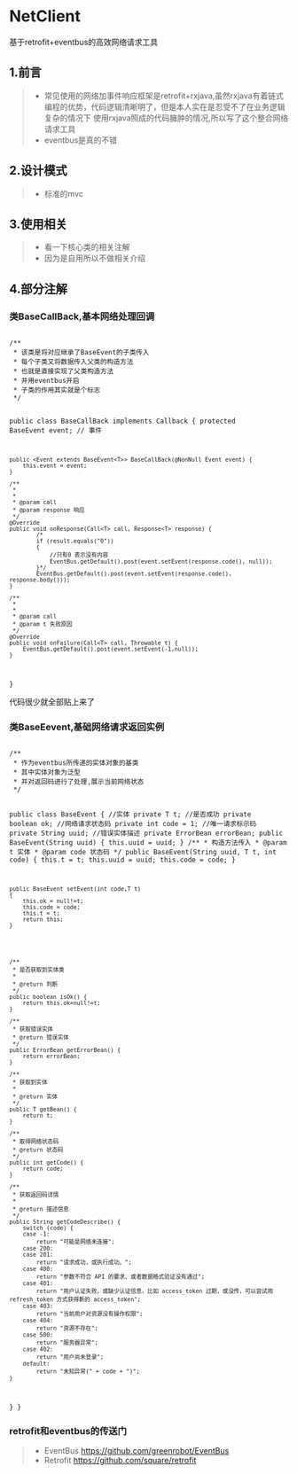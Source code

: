 # NetClient
基于retrofit+eventbus的高效网络请求工具
## 1.前言
> - 常见使用的网络加事件响应框架是retrofit+rxjava,虽然rxjava有着链式编程的优势，代码逻辑清晰明了，但是本人实在是忍受不了在业务逻辑复杂的情况下
使用rxjava照成的代码臃肿的情况,所以写了这个整合网络请求工具
> - eventbus是真的不错
## 2.设计模式
> - 标准的mvc
## 3.使用相关
> - 看一下核心类的相关注解
> - 因为是自用所以不做相关介绍
## 4.部分注解
### 类BaseCallBack,基本网络处理回调
<p><code>
/**
 * 该类是将对应继承了BaseEvent的子类传入
 * 每个子类又将数据传入父类的构造方法
 * 也就是直接实现了父类构造方法
 * 并用eventbus开启
 * 子类的作用其实就是个标志
 */

public class BaseCallBack<T> implements Callback<T>
{
    protected BaseEvent<T> event;                   // 事件

    public <Event extends BaseEvent<T>> BaseCallBack(@NonNull Event event) {
        this.event = event;
    }

    /**
     *
     *
     * @param call
     * @param response 响应
     */
    @Override
    public void onResponse(Call<T> call, Response<T> response) {
            /*
            if (result.equals("0"))
            {
                //只有0 表示没有内容
                EventBus.getDefault().post(event.setEvent(response.code(), null));
            }*/
            EventBus.getDefault().post(event.setEvent(response.code(), response.body()));
    }

    /**
     *
     *
     * @param call
     * @param t 失败原因
     */
    @Override
    public void onFailure(Call<T> call, Throwable t) {
        EventBus.getDefault().post(event.setEvent(-1,null));
    }
}
</code></p>
代码很少就全部贴上来了
### 类BaseEevent,基础网络请求返回实例
<p><code>
/**
 * 作为eventbus所传递的实体对象的基类
 * 其中实体对象为泛型
 * 并对返回码进行了处理,展示当前网络状态
 */

public class BaseEvent<T> {
    //实体
    private T t;
    //是否成功
    private boolean ok;
    //网络请求状态码
    private int code = 1;
    //唯一请求标示码
    private String uuid;
    //错误实体描述
    private ErrorBean errorBean;
    public BaseEvent(String uuid)
    {
        this.uuid = uuid;
    }
    /**
     * 构造方法传入
     * @param t 实体
     * @param code 状态码
     */
    public BaseEvent(String uuid, T t, int code) {
        this.t = t;
        this.uuid = uuid;
        this.code = code;
    }

    public BaseEvent setEvent(int code,T t)
    {
        this.ok = null!=t;
        this.code = code;
        this.t = t;
        return this;
    }





    /**
     * 是否获取到实体类
     *
     * @return 判断
     */
    public boolean isOk() {
        return this.ok=null!=t;
    }

    /**
     * 获取错误实体
     * @return 错误实体
     */
    public ErrorBean getErrorBean() {
        return errorBean;
    }

    /**
     * 获取到实体
     *
     * @return 实体
     */
    public T getBean() {
        return t;
    }

    /**
     * 取得网络状态码
     * @return 状态码
     */
    public int getCode() {
        return code;
    }

    /**
     * 获取返回码详情
     *
     * @return 描述信息
     */
    public String getCodeDescribe() {
        switch (code) {
        case -1:
            return "可能是网络未连接";
        case 200:
        case 201:
            return "请求成功，或执行成功。";
        case 400:
            return "参数不符合 API 的要求、或者数据格式验证没有通过";
        case 401:
            return "用户认证失败，或缺少认证信息，比如 access_token 过期，或没传，可以尝试用 refresh_token 方式获得新的 access_token";
        case 403:
            return "当前用户对资源没有操作权限";
        case 404:
            return "资源不存在";
        case 500:
            return "服务器异常";
        case 402:
            return "用户尚未登录";
        default:
            return "未知异常(" + code + ")";
    }
}
}
</code></p>
### retrofit和eventbus的传送门
> - EventBus <https://github.com/greenrobot/EventBus>
> - Retrofit <https://github.com/square/retrofit>
